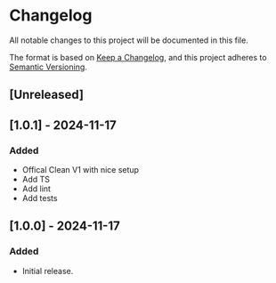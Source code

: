 # Changelog

All notable changes to this project will be documented in this file.

The format is based on [Keep a Changelog](https://keepachangelog.com/en/1.0.0/),
and this project adheres to [Semantic Versioning](https://semver.org/spec/v2.0.0.html).

## [Unreleased]

## [1.0.1] - 2024-11-17

### Added

- Offical Clean V1 with nice setup
- Add TS
- Add lint
- Add tests

## [1.0.0] - 2024-11-17

### Added

- Initial release.
